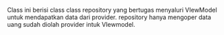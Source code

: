 Class ini berisi class class repository yang bertugas menyaluri VIewModel untuk mendapatkan data dari provider. repository hanya mengoper data uang sudah diolah provider intuk VIewmodel.